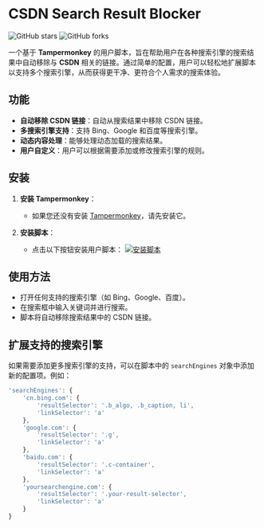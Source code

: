 # CSDN Search Result Blocker

![GitHub stars](https://img.shields.io/github/stars/Twilightsnow2009/CSDN-Search-Result-Blocker.svg?style=social&label=Stars)
![GitHub forks](https://img.shields.io/github/forks/Twilightsnow2009/CSDN-Search-Result-Blocker.svg?style=social&label=Fork)

一个基于 **Tampermonkey** 的用户脚本，旨在帮助用户在各种搜索引擎的搜索结果中自动移除与 **CSDN** 相关的链接。通过简单的配置，用户可以轻松地扩展脚本以支持多个搜索引擎，从而获得更干净、更符合个人需求的搜索体验。

## 功能

- **自动移除 CSDN 链接**：自动从搜索结果中移除 CSDN 链接。
- **多搜索引擎支持**：支持 Bing、Google 和百度等搜索引擎。
- **动态内容处理**：能够处理动态加载的搜索结果。
- **用户自定义**：用户可以根据需要添加或修改搜索引擎的规则。

## 安装

1. **安装 Tampermonkey**：
   - 如果您还没有安装 [Tampermonkey](https://tampermonkey.net/)，请先安装它。

2. **安装脚本**：
   - 点击以下按钮安装用户脚本：
     [![安装脚本](https://raw.githubusercontent.com/Twilightsnow2009/CSDN-Search-Result-Blocker/main/install-button.png)](https://github.com/Twilightsnow2009/CSDN-Search-Result-Blocker/raw/main/CSDN-Search-Result-Blocker.user.js)

## 使用方法

- 打开任何支持的搜索引擎（如 Bing、Google、百度）。
- 在搜索框中输入关键词并进行搜索。
- 脚本将自动移除搜索结果中的 CSDN 链接。

## 扩展支持的搜索引擎

如果需要添加更多搜索引擎的支持，可以在脚本中的 `searchEngines` 对象中添加新的配置项。例如：

```javascript
'searchEngines': {
    'cn.bing.com': {
        'resultSelector': '.b_algo, .b_caption, li',
        'linkSelector': 'a'
    },
    'google.com': {
        'resultSelector': '.g',
        'linkSelector': 'a'
    },
    'baidu.com': {
        'resultSelector': '.c-container',
        'linkSelector': 'a'
    },
    'yoursearchengine.com': {
        'resultSelector': '.your-result-selector',
        'linkSelector': 'a'
    }
}

